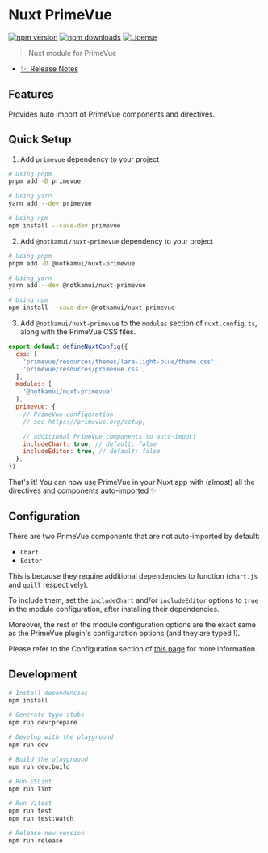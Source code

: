# Nuxt PrimeVue

[![npm version][npm-version-src]][npm-version-href]
[![npm downloads][npm-downloads-src]][npm-downloads-href]
[![License][license-src]][license-href]

> Nuxt module for PrimeVue

- [✨ &nbsp;Release Notes](/CHANGELOG.md)

## Features

Provides auto import of PrimeVue components and directives.

## Quick Setup

1. Add `primevue` dependency to your project

```bash
# Using pnpm
pnpm add -D primevue

# Using yarn
yarn add --dev primevue

# Using npm
npm install --save-dev primevue
```

2. Add `@notkamui/nuxt-primevue` dependency to your project

```bash
# Using pnpm
pnpm add -D @notkamui/nuxt-primevue

# Using yarn
yarn add --dev @notkamui/nuxt-primevue

# Using npm
npm install --save-dev @notkamui/nuxt-primevue
```

3. Add `@notkamui/nuxt-primevue` to the `modules` section of `nuxt.config.ts`, along with the PrimeVue CSS files.

```js
export default defineNuxtConfig({
  css: [
    'primevue/resources/themes/lara-light-blue/theme.css',
    'primevue/resources/primevue.css',
  ],
  modules: [
    '@notkamui/nuxt-primevue'
  ],
  primevue: {
    // PrimeVue configuration
    // see https://primevue.org/setup,

    // additional PrimeVue components to auto-import
    includeChart: true, // default: false
    includeEditor: true, // default: false
  },
})
```

That's it! You can now use PrimeVue in your Nuxt app with (almost) all the directives and components auto-imported ✨

## Configuration

There are two PrimeVue components that are not auto-imported by default:
- `Chart`
- `Editor`

This is because they require additional dependencies to function (`chart.js` and `quill` respectively).

To include them, set the `includeChart` and/or `includeEditor` options to `true` in the module configuration, after installing their dependencies.

Moreover, the rest of the module configuration options are the exact same as the PrimeVue plugin's configuration options (and they are typed !).

Please refer to the Configuration section of [this page](https://primevue.org/setup) for more information.

## Development

```bash
# Install dependencies
npm install

# Generate type stubs
npm run dev:prepare

# Develop with the playground
npm run dev

# Build the playground
npm run dev:build

# Run ESLint
npm run lint

# Run Vitest
npm run test
npm run test:watch

# Release new version
npm run release
```

<!-- Badges -->
[npm-version-src]: https://img.shields.io/npm/v/@notkamui/nuxt-primevue/latest.svg?style=flat&colorA=18181B&colorB=28CF8D
[npm-version-href]: https://npmjs.com/package/@notkamui/nuxt-primevue

[npm-downloads-src]: https://img.shields.io/npm/dm/@notkamui/nuxt-primevue.svg?style=flat&colorA=18181B&colorB=28CF8D
[npm-downloads-href]: https://npmjs.com/package/@notkamui/nuxt-primevue

[license-src]: https://img.shields.io/npm/l/@notkamui/nuxt-primevue.svg?style=flat&colorA=18181B&colorB=28CF8D
[license-href]: https://npmjs.com/package/@notkamui/nuxt-primevue
